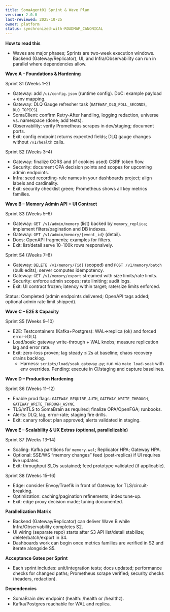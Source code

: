 ```yaml
---
title: SomaAgent01 Sprint & Wave Plan
version: 2.0.0
last-reviewed: 2025-10-25
owner: platform
status: synchronized-with-ROADMAP_CANONICAL
---
```


**How to read this**
- Waves are major phases; Sprints are two-week execution windows. Backend (Gateway/Replicator), UI, and Infra/Observability can run in parallel where dependencies allow.

**Wave A – Foundations & Hardening**

Sprint S1 (Weeks 1–2)
- Gateway: add `/ui/config.json` (runtime config). DoC: example payload + env mapping.
- Gateway: DLQ Gauge refresher task (`GATEWAY_DLQ_POLL_SECONDS`, `DLQ_TOPICS`).
- SomaClient: confirm Retry-After handling, logging redaction, universe vs. namespace (done; add tests).
- Observability: verify Prometheus scrapes in dev/staging; document ports.
- Exit: config endpoint returns expected fields; DLQ gauge changes without `/v1/health` calls.

Sprint S2 (Weeks 3–4)
- Gateway: finalize CORS and (if cookies used) CSRF token flow.
- Security: document OPA decision points and scopes for upcoming admin endpoints.
- Infra: seed recording-rule names in your dashboards project; align labels and cardinality.
- Exit: security checklist green; Prometheus shows all key metrics families.

**Wave B – Memory Admin API + UI Contract**

Sprint S3 (Weeks 5–6)
- Gateway: `GET /v1/admin/memory` (list) backed by `memory_replica`; implement filters/pagination and DB indexes.
- Gateway: `GET /v1/admin/memory/{event_id}` (detail).
- Docs: OpenAPI fragments; examples for filters.
- Exit: list/detail serve 10–100k rows responsively.

Sprint S4 (Weeks 7–8)
- Gateway: `DELETE /v1/memory/{id}` (scoped) and `POST /v1/memory/batch` (bulk edits); server computes idempotency.
- Gateway: `GET /v1/memory/export` streamed with size limits/rate limits.
- Security: enforce admin scopes; rate limiting; audit logs.
- Exit: UI contract frozen; latency within target; rate/size limits enforced.

Status: Completed (admin endpoints delivered; OpenAPI tags added; optional admin rate limit shipped).

**Wave C – E2E & Capacity**

Sprint S5 (Weeks 9–10)
- E2E: Testcontainers (Kafka+Postgres): WAL→replica (ok) and forced error→DLQ.
- Load/soak: gateway write-through + WAL knobs; measure replication lag and error rate.
- Exit: zero-loss proven; lag steady ≤ 2s at baseline; chaos recovery drains backlog.
	- Harness: `scripts/load/soak_gateway.py`; run via `make load-soak` with env overrides. Pending: execute in CI/staging and capture baselines.

**Wave D – Production Hardening**

Sprint S6 (Weeks 11–12)
- Enable prod flags: `GATEWAY_REQUIRE_AUTH`, `GATEWAY_WRITE_THROUGH`, `GATEWAY_WRITE_THROUGH_ASYNC`.
- TLS/mTLS to SomaBrain as required; finalize OPA/OpenFGA; runbooks.
- Alerts: DLQ, lag, error-rate; staging fire drills.
- Exit: canary rollout plan approved; alerts validated in staging.

**Wave E – Scalability & UX Extras (optional, parallelizable)**

Sprint S7 (Weeks 13–14)
- Scaling: Kafka partitions for `memory.wal`; Replicator HPA; Gateway HPA.
- Optional: SSE/WS “memory changes” feed (post-replica) if UI requires live updates.
- Exit: throughput SLOs sustained; feed prototype validated (if applicable).

Sprint S8 (Weeks 15–16)
- Edge: consider Envoy/Traefik in front of Gateway for TLS/circuit-breaking.
- Optimization: caching/pagination refinements; index tune-up.
- Exit: edge proxy decision made; tuning documented.

**Parallelization Matrix**
- Backend (Gateway/Replicator) can deliver Wave B while Infra/Observability completes S2.
- UI wiring (separate repo) starts after S3 API list/detail stabilize; delete/batch/export in S4.
- Dashboards work can begin once metrics families are verified in S2 and iterate alongside S5.

**Acceptance Gates per Sprint**
- Each sprint includes: unit/integration tests; docs updated; performance checks for changed paths; Prometheus scrape verified; security checks (headers, redaction).

**Dependencies**
- SomaBrain dev endpoint (health: /health or /healthz).
- Kafka/Postgres reachable for WAL and replica.
